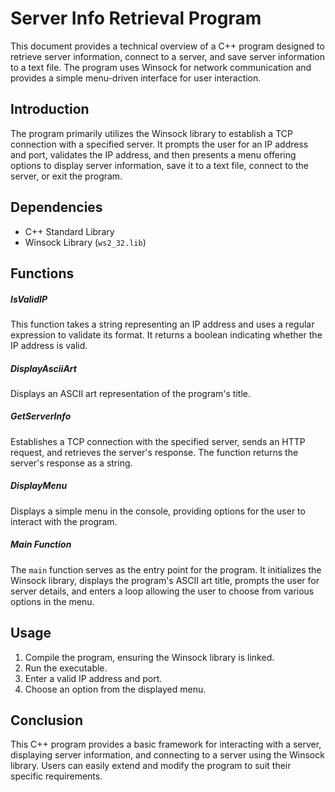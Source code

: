 <h1>Server Info Retrieval Program</h1>
<p>This document provides a technical overview of a C++ program designed to retrieve server information, connect to a server, and save server information to a text file. The program uses Winsock for network communication and provides a simple menu-driven interface for user interaction.</p>
<h2>Introduction</h2>
<p>The program primarily utilizes the Winsock library to establish a TCP connection with a specified server. It prompts the user for an IP address and port, validates the IP address, and then presents a menu offering options to display server information, save it to a text file, connect to the server, or exit the program.</p>
<h2>Dependencies</h2>
<ul>
  <li>C++ Standard Library</li>
  <li>Winsock Library (<code>ws2_32.lib</code>)</li>
</ul>
<h2>Functions</h2>
<h5>IsValidIP</h5>
<p>This function takes a string representing an IP address and uses a regular expression to validate its format. It returns a boolean indicating whether the IP address is valid.</p>
<h5>DisplayAsciiArt</h5>
<p>Displays an ASCII art representation of the program's title.</p>
<h5>GetServerInfo</h5>
<p>Establishes a TCP connection with the specified server, sends an HTTP request, and retrieves the server's response. The function returns the server's response as a string.</p>
<h5>DisplayMenu</h5>
<p>Displays a simple menu in the console, providing options for the user to interact with the program.</p>
<h5>Main Function</h5>
<p>The <code>main</code> function serves as the entry point for the program. It initializes the Winsock library, displays the program's ASCII art title, prompts the user for server details, and enters a loop allowing the user to choose from various options in the menu.</p>
<h2>Usage</h2>
<ol>
  <li>Compile the program, ensuring the Winsock library is linked.</li>
  <li>Run the executable.</li>
  <li>Enter a valid IP address and port.</li>
  <li>Choose an option from the displayed menu.</li>
</ol>
<h2>Conclusion</h2>
<p>This C++ program provides a basic framework for interacting with a server, displaying server information, and connecting to a server using the Winsock library. Users can easily extend and modify the program to suit their specific requirements.</p>




